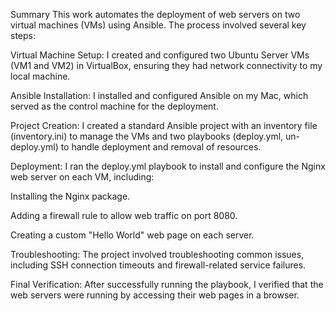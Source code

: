 Summary
This work automates the deployment of web servers on two virtual machines (VMs) using Ansible. The process involved several key steps:

Virtual Machine Setup: I created and configured two Ubuntu Server VMs (VM1 and VM2) in VirtualBox, ensuring they had network connectivity to my local machine.

Ansible Installation: I installed and configured Ansible on my Mac, which served as the control machine for the deployment.

Project Creation: I created a standard Ansible project with an inventory file (inventory.ini) to manage the VMs and two playbooks (deploy.yml, un-deploy.yml) to handle deployment and removal of resources.

Deployment: I ran the deploy.yml playbook to install and configure the Nginx web server on each VM, including:

Installing the Nginx package.

Adding a firewall rule to allow web traffic on port 8080.

Creating a custom "Hello World" web page on each server.

Troubleshooting: The project involved troubleshooting common issues, including SSH connection timeouts and firewall-related service failures.

Final Verification: After successfully running the playbook, I verified that the web servers were running by accessing their web pages in a browser.
